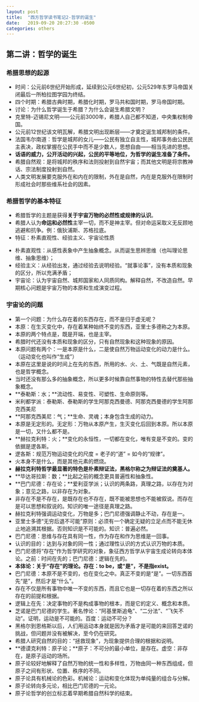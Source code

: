 ```yaml
---
layout: post
title:  "西方哲学读书笔记2-哲学的诞生"
date:   2019-09-20 20:27:30 -0500
categories: others
---
```


## 第二讲：哲学的诞生

### 希腊思想的起源
* 时间：公元前6世纪开始形成，延续到公元6世纪初，公元529年东罗马帝国关闭最后一所柏拉图学园为终结。  
* 四个时期：希腊古典时期，希腊化时期，罗马共和国时期，罗马帝国时期。  
* 讨论：为什么哲学诞生于希腊？为什么会诞生希腊文明？  
* 克里特-迈锡尼文明——公元前3000年，希腊人自己都不知道，中央集权制帝国。  
* 公元前12世纪该文明瓦解，希腊文明出现断层——才奠定诞生城邦制的条件。  
* 法国韦尔南道：哲学是城邦的女儿——公民有独立自主性，城邦事务由公民民主表决，政权掌握在公民手中而不是少数人，思想自由——相当先进的思想。   
* **话语的威力，公开活动的兴起，公民的平等地位，为哲学的诞生准备了条件。**  
* 希腊自然观：是将城邦的秩序和法则投射到自然宇宙；而其他文明是将宗教神话、宗法制度投射到自然。  
* 人类文明发展要克服外在和内在的限制，外在是自然，内在是克服外在限制时形成社会时那些维系社会的因素。  


### 希腊哲学的基本特征
* 希腊哲学的主题是获得**关于宇宙万物的必然性或规律的认识**。  
* 希腊人认为**命运和必然性**主宰一切，而不是神主宰。但对命运采取义无反顾地逃避和抗争。例：俄狄浦斯、苏格拉底。  
* 特征：朴素直观性、经验主义、宇宙论性质
- 朴素直观性：从感性表象中产生抽象概念。从而诞生思辨思维（也叫理论思维、抽象思维）；  
- 经验主义：从经验出发，通过经验去说明经验。“就事论事”，没有本质和现象的区分，所以充满矛盾；  
- 宇宙论：认为宇宙自然、城邦国家和人同质同构。解释自然，不改造自然。早期核心问题是宇宙万物的本原和生成演变过程。  

### 宇宙论的问题
* 第一个问题：为什么存在着的东西存在，而不是归于虚无呢？  
* 本原：在生灭变化中，存在着某种始终不变的东西，亚里士多德称之为本原。  
* 本原的两个特点是，既是开端，也是主宰。  
* 希腊时代还没有本质和现象的区分，只有自然现象和这种现象的原因。  
* 本原问题有两个：一是本原是什么，二是使自然万物运动变化的动力是什么。（运动变化也叫作“生成”）  
* 本原在这里是说的时间上在先的东西，所用的水、火、土、气既是自然元素，也是哲学概念。  
* 当时还没有那么多的抽象概念，所以更多时候靠自然事物的特性去替代那些抽象概念。  
* **泰勒斯：水；**流动性、易变性、可塑性、生命原则等。  
* 米利都学派：泰勒斯、泰勒斯的学生阿那克西曼德、阿那克西曼德的学生阿那克西美尼  
* **阿那克西美尼：气；**生命、灵魂；本身包含生成的动力。  
* 本原是无定形的。无定形：万物从本原产生，生灭变化后回到本原。所以本原是一切，又什么都不是。  
* **赫拉克利特：火；**变化的永恒性，一切都在变化，唯有变是不变的。变的依据是逻各斯。  
* 逻各斯：规范万物运动变化的尺度 = 老子的“道” = 如今的“规律”。  
* 火本身不是什么，而是其他元素的燃烧。  
* **赫拉克利特哲学最显著的特色是朴素辩证法，黑格尔称之为辩证法的奠基人。**   
* **毕达哥拉斯：数；**比起之前的概念更具普遍性和抽象性。  
* **巴门尼德：存在论；**爱利亚学派；认识的两条路，真理之路，以存在为对象；意见之路，以非存在为对象。  
* 非存在不是不存在，是既存在也不存在，既不能被思想也不能被叙说。而存在是可以思想和叙说的。知识的唯一途径是真理之路。  
* 赫拉克利特强调运动变化，万物是多；巴门尼德强调静止不动，存在是一。  
* 亚里士多德“无穷后退不可能”原则：必须有一个确定无疑的立足点而不能无休止地追溯其根据。否则知识是不可能的。知识：普遍必然。  
* 巴门尼德：思维与存在具有同一性，作为存在和作为思维是一回事。  
* 认识的目的：达到与对象的同一性；通过理性认识的方式认识万物的本质。  
* 巴门尼德将“存在”作为哲学研究的对象，象征西方哲学从宇宙生成论转向本体论。之前：时间在先的；巴门尼德：逻辑在先的。  
* **本体论：关于“存在”的理论。存在：to be，或“是”，不是指exist。**  
* 巴门尼德：本原不是不变的，也在变化之中。真正不变的是“是”。一切东西首先“是”，然后才是“什么”。  
* 存在不仅是所有事物中唯一不变的东西，而且它也是一切存在着的东西之所以存在的前提和根据。  
* 逻辑上在先：决定事物的不是构成事物的根本，而是它的定义、概念和本质。  
* 芝诺是巴门尼德的学生。著名悖论：“阿基里斯追龟”、“二分法”、“飞矢不动”。证明，运动是不可能的。百度：运动不可分？  
* 黑格尔到恩格斯以后，人们用运动本身就是因为矛盾才是可能的来回答芝诺的挑战，但问题并没有被解决，至今仍在研究。  
* 希腊人研究自然的目的：“拯救现象”，为现象提供合理的根据和说明。  
* **德谟克利特：原子论；**原子：不可分的最小单位，是存在。虚空：非存在，是原子运动的场所。  
* 原子论较好地解释了自然万物的统一性和多样性，万物由同一种东西组成，但原子之间有形状、位置、秩序的不同。  
* 原子论具有机械论的色彩。机械论：运动和变化体现为单纯量的组合与分解。  
* 原子论转向多元论，相比巴门尼德的一元论。  
* 原子论哲学的创立标志着早期希腊自然科学的结束。